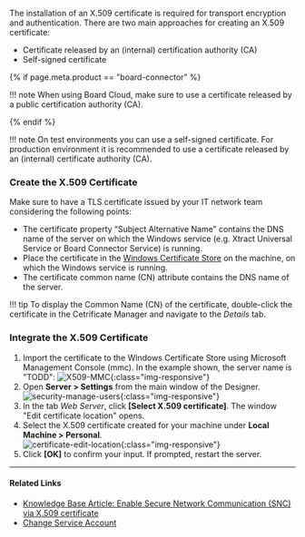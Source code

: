 
The installation of an X.509 certificate is required for transport encryption and authentication.
There are two main approaches for creating an X.509 certificate:
- Certificate released by an (internal) certification authority (CA) 
- Self-signed certificate

{% if page.meta.product == "board-connector" %}

!!! note
	When using Board Cloud, make sure to use a certificate released by a public certification authority (CA).

{% endif %}


!!! note
	On test environments you can use a self-signed certificate. For production environment it is recommended to use a certificate released by an (internal) certificate authority (CA). 

### Create the X.509 Certificate

Make sure to have a TLS certificate issued by your IT network team considering the following points:
 
- The certificate property “Subject Alternative Name” contains the DNS name of the server on which the Windows service (e.g. Xtract Universal Service or Board Connector Service) is running. 
- Place the certificate in the [Windows Certificate Store](https://technet.microsoft.com/en-us/ms788967(v=vs.91)) on the machine, on which the Windows service is running.
- The certificate common name (CN) attribute contains the DNS name of the server. 

!!! tip
	To display the Common Name (CN) of the certificate, double-click the certificate in the Cetrificate Manager and navigate to the *Details* tab.

### Integrate the X.509 Certificate

1. Import the certificate to the Windows Certificate Store using Microsoft Management Console (mmc).
In the example shown, the server name is "TODD":
![X509-MMC](../../assets/images/documentation/access-restriction/X509-MMC.png){:class="img-responsive"}
2. Open **Server > Settings** from the main window of the Designer. <br>
![security-manage-users](../../assets/images/documentation/access-restriction/server-settings_manage.png){:class="img-responsive"}
3. In the tab *Web Server*, click **[Select X.509 certificate]**. The window "Edit certificate location" opens.
4. Select the X.509 certificate created for your machine under **Local Machine > Personal**.<br>
![certificate-edit-location](../../assets/images/documentation/access-restriction/certificate-edit-location.png){:class="img-responsive"}
5. Click **[OK]** to confirm your input. If prompted, restart the server.

*****
#### Related Links
- [Knowledge Base Article: Enable Secure Network Communication (SNC) via X.509 certificate](../../knowledge-base/enable-snc-using-pse-file.md)
- [Change Service Account](../server/service-account.md)
